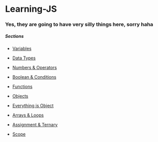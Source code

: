 Learning-JS
=================

### Yes, they are going to have very silly things here, sorry haha

##### Sections

* [Variables](https://github.com/Matelaa/Learning-JS/tree/master/Variables)

* [Data Types](https://github.com/Matelaa/Learning-JS/tree/master/Data-Types)

* [Numbers & Operators](https://github.com/Matelaa/Learning-JS/tree/master/Numbers-Operators)

* [Boolean & Conditions](https://github.com/Matelaa/Learning-JS/tree/master/Boolean-Conditions)

* [Functions](https://github.com/Matelaa/Learning-JS/tree/master/Functions)

* [Objects](https://github.com/Matelaa/Learning-JS/tree/master/Objects)

* [Everything is Object](https://github.com/Matelaa/Learning-JS/tree/master/Everything-Is-Object)

* [Arrays & Loops](https://github.com/Matelaa/Learning-JS/tree/master/Arrays-Loops)

* [Assignment & Ternary](https://github.com/Matelaa/Learning-JS/tree/master/Assignment-Ternary)

* [Scope](https://github.com/Matelaa/Learning-JS/tree/master/Scope)